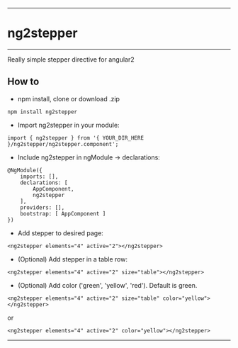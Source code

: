 ***
# ng2stepper
***

Really simple stepper directive for angular2

## How to

- npm install, clone or download .zip
```
npm install ng2stepper
```

- Import ng2stepper in your module:

```
import { ng2stepper } from '{ YOUR_DIR_HERE }/ng2stepper/ng2stepper.component';
```

- Include ng2stepper in ngModule -> declarations:

```
@NgModule({
    imports: [],
    declarations: [
        AppComponent,
        ng2stepper
    ],
    providers: [],
    bootstrap: [ AppComponent ]
})
```

- Add stepper to desired page:

```
<ng2stepper elements="4" active="2"></ng2stepper>
```

- (Optional) Add stepper in a table row:
 
```
<ng2stepper elements="4" active="2" size="table"></ng2stepper>
```

- (Optional) Add color ('green', 'yellow', 'red'). Default is green.

```
<ng2stepper elements="4" active="2" size="table" color="yellow"></ng2stepper>
```
or 
```
<ng2stepper elements="4" active="2" color="yellow"></ng2stepper>
```

***

